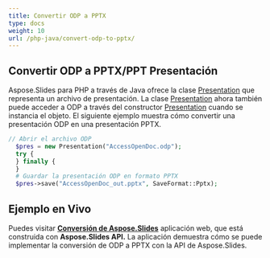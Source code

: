 ```yaml
---
title: Convertir ODP a PPTX
type: docs
weight: 10
url: /php-java/convert-odp-to-pptx/
---
```


## **Convertir ODP a PPTX/PPT Presentación**
Aspose.Slides para PHP a través de Java ofrece la clase [Presentation](https://reference.aspose.com/slides/php-java/aspose.slides/Presentation) que representa un archivo de presentación. La clase [Presentation](https://reference.aspose.com/slides/php-java/aspose.slides/Presentation) ahora también puede acceder a ODP a través del constructor [Presentation](https://reference.aspose.com/slides/php-java/aspose.slides/Presentation#Presentation-java.lang.String-) cuando se instancia el objeto. El siguiente ejemplo muestra cómo convertir una presentación ODP en una presentación PPTX.

```php
// Abrir el archivo ODP
  $pres = new Presentation("AccessOpenDoc.odp");
  try {
  } finally {
  }
  # Guardar la presentación ODP en formato PPTX
  $pres->save("AccessOpenDoc_out.pptx", SaveFormat::Pptx);
```

## **Ejemplo en Vivo**
Puedes visitar [**Conversión de Aspose.Slides**](https://products.aspose.app/slides/conversion/) aplicación web, que está construida con **Aspose.Slides API.** La aplicación demuestra cómo se puede implementar la conversión de ODP a PPTX con la API de Aspose.Slides.